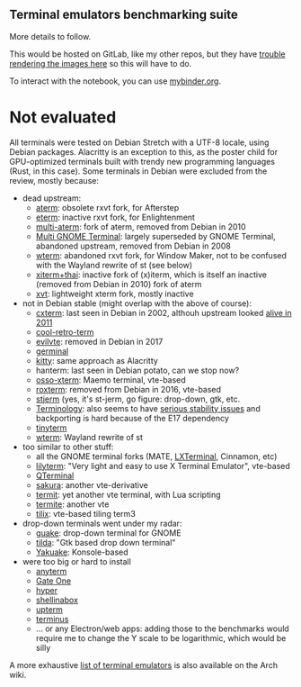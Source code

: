 Terminal emulators benchmarking suite
-------------------------------------

More details to follow.

This would be hosted on GitLab, like my other repos, but they have
[trouble rendering the images here](https://gitlab.com/gitlab-org/gitlab-ce/issues/32784#note_63703633) so this will have to do.

To interact with the notebook, you can use [mybinder.org](https://mybinder.org/v2/gh/anarcat/terms-benchmarks/master?filepath=benchmarks.ipynb).

Not evaluated
=============

All terminals were tested on Debian Stretch with a UTF-8 locale, using
Debian packages. Alacritty is an exception to this, as the poster
child for GPU-optimized terminals built with trendy new programming
languages (Rust, in this case). Some terminals in Debian were excluded
from the review, mostly because:

 * dead upstream:
   * [aterm](http://www.afterstep.org/aterm.php): obsolete rxvt fork, for Afterstep
   * [eterm](https://tracker.debian.org/pkg/eterm): inactive rxvt fork, for Enlightenment
   * [multi-aterm](https://www.nongnu.org/materm/materm.html): fork of aterm, removed from Debian in 2010
   * [Multi GNOME Terminal](http://multignometerm.sourceforge.net/): largely superseded by GNOME Terminal,
     abandoned upstream, removed from Debian in 2008
   * [wterm](https://tracker.debian.org/pkg/wterm): abandoned rxvt fork, for Window Maker, not to be
     confused with the Wayland rewrite of st (see below)
   * [xiterm+thai](https://linux.thai.net/projects/xiterm+thai/): inactive fork of (x)iterm, which is itself an
     inactive (removed from Debian in 2010) fork of aterm
   * [xvt](https://tracker.debian.org/pkg/xvt): lightweight xterm fork, mostly inactive
 * not in Debian stable (might overlap with the above of course):
   * [cxterm](https://tracker.debian.org/pkg/cxterm): last seen in Debian in 2002, althouh upstream looked
     [alive in 2011](http://cxterm.sourceforge.net/)
   * [cool-retro-term](https://github.com/Swordfish90/cool-retro-term)
   * [evilvte](http://www.calno.com/evilvte/): removed in Debian in 2017
   * [germinal](https://www.imagination-land.org/tags/germinal.html)
   * [kitty](https://github.com/kovidgoyal/kitty): same approach as Alacritty
   * hanterm: last seen in Debian potato, can we stop now?
   * [osso-xterm](http://maemo.org/development/tools/doc/diablo/osso-xterm/): Maemo terminal, vte-based
   * [roxterm](http://roxterm.sourceforge.net/): removed from Debian in 2016, vte-based
   * [stjerm](https://code.google.com/archive/p/stjerm-terminal-emulator/) (yes, it's st-jerm, go figure: drop-down, gtk, etc.
   * [Terminology](https://www.enlightenment.org/about-terminology.md): also seems to have [serious stability
     issues](https://bugs.debian.org/cgi-bin/bugreport.cgi?bug=848370) and backporting is hard because of the E17 dependency
   * [tinyterm](https://code.google.com/archive/p/tinyterm/)
   * [wterm](https://github.com/majestrate/wterm): Wayland rewrite of st
 * too similar to other stuff:
   * all the GNOME terminal forks (MATE, [LXTerminal](http://wiki.lxde.org/en/LXTerminal), Cinnamon,
     etc)
   * [lilyterm](http://lilyterm.luna.com.tw/): "Very light and easy to use X Terminal Emulator",
     vte-based
   * [QTerminal](https://github.com/qterminal/qterminal)
   * [sakura](http://www.pleyades.net/david/projects/sakura): another vte-derivative
   * [termit](https://github.com/nonstop/termit): yet another vte terminal, with Lua scripting
   * [termite](https://github.com/thestinger/termite): another vte
   * [tilix](https://tracker.debian.org/pkg/tilix): vte-based tiling term3
 * drop-down terminals went under my radar:
   * [guake](http://guake-project.org/): drop-down terminal for GNOME
   * [tilda](https://github.com/lanoxx/tilda): "Gtk based drop down terminal"
   * [Yakuake](https://yakuake.kde.org/): Konsole-based
 * were too big or hard to install
   * [anyterm](https://anyterm.org/)
   * [Gate One](https://github.com/liftoff/GateOne)
   * [hyper](https://github.com/zeit/hyper)
   * [shellinabox](https://github.com/shellinabox/shellinabox)
   * [upterm](https://github.com/railsware/upterm)
   * [terminus](https://github.com/Eugeny/terminus)
   * ... or any Electron/web apps: adding those to the benchmarks
     would require me to change the Y scale to be logarithmic, which
     would be silly

A more exhaustive [list of terminal emulators](https://wiki.archlinux.org/index.php/List_of_applications#Terminal_emulators) is also available on
the Arch wiki.

